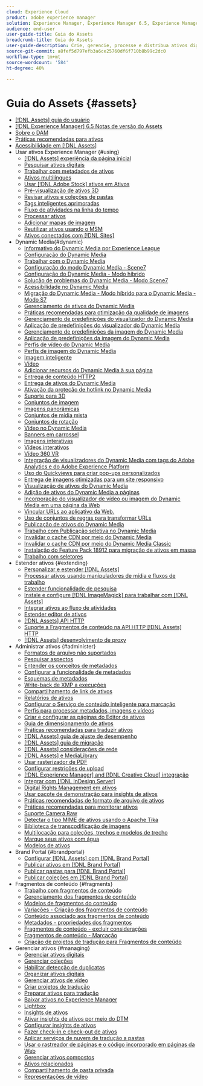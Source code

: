```yaml
---
cloud: Experience Cloud
product: adobe experience manager
solution: Experience Manager, Experience Manager 6.5, Experience Manager Assets
audience: end-user
user-guide-title: Guia do Assets
breadcrumb-title: Guia do Assets
user-guide-description: Crie, gerencie, processe e distribua ativos digitais.
source-git-commit: a8fef5d797efb3a6ce25760df6f710b8b99c2dc0
workflow-type: tm+mt
source-wordcount: '584'
ht-degree: 40%

---
```



# Guia do Assets {#assets}

+ [[!DNL Assets] guia do usuário](home.md)
+ [[!DNL Experience Manager] 6.5 Notas de versão do Assets](https://experienceleague.adobe.com/docs/experience-manager-65/release-notes/assets.html)
+ [Sobre o DAM](assets.md)
+ [Práticas recomendadas para ativos](best-practices-for-assets.md)
+ [Acessibilidade em [!DNL Assets]](accessibility.md)
+ Usar ativos Experience Manager {#using}
   + [[!DNL Assets] experiência da página inicial](assets-home-page.md)
   + [Pesquisar ativos digitais](search-assets.md)
   + [Trabalhar com metadados de ativos](metadata.md)
   + [Ativos multilíngues](multilingual-assets.md)
   + [Usar [!DNL Adobe Stock] ativos em Ativos](aem-assets-adobe-stock.md)
   + [Pré-visualização de ativos 3D](previewing-3d-assets.md)
   + [Revisar ativos e coleções de pastas](bulk-approval.md)
   + [Tags inteligentes aprimoradas](enhanced-smart-tags.md)
   + [Fluxo de atividades na linha do tempo](activity-stream.md)
   + [Processar ativos](assets-workflow.md)
   + [Adicionar mapas de imagem](image-maps.md)
   + [Reutilizar ativos usando o MSM](reuse-assets-using-msm.md)
   + [Ativos conectados com [!DNL Sites]](use-assets-across-connected-assets-instances.md)
+ Dynamic Media{#dynamic}
   + [Informativo do Dynamic Media por Experience League](dynamic-media-newsletter.md)
   + [Configuração do Dynamic Media](administering-dynamic-media.md)
   + [Trabalhar com o Dynamic Media](dynamic-media.md)
   + [Configuração do modo Dynamic Media - Scene7](config-dms7.md)
   + [Configuração do Dynamic Media - Modo híbrido](config-dynamic.md)
   + [Solução de problemas do Dynamic Media - Modo Scene7](troubleshoot-dms7.md)
   + [Acessibilidade no Dynamic Media](accessibility-dm.md)
   + [Migração do Dynamic Media - Modo híbrido para o Dynamic Media - Modo S7](migrate-from-hybrid-to-dms7.md)
   + [Gerenciamento de ativos do Dynamic Media](managing-assets.md)
   + [Práticas recomendadas para otimização da qualidade de imagens](best-practices-for-optimizing-the-quality-of-your-images.md)
   + [Gerenciamento de predefinições do visualizador do Dynamic Media](managing-viewer-presets.md)
   + [Aplicação de predefinições do visualizador do Dynamic Media](viewer-presets.md)
   + [Gerenciamento de predefinições da imagem do Dynamic Media](managing-image-presets.md)
   + [Aplicação de predefinições da imagem do Dynamic Media](image-presets.md)
   + [Perfis de vídeo do Dynamic Media](video-profiles.md)
   + [Perfis de imagem do Dynamic Media](image-profiles.md)
   + [Imagem inteligente](imaging-faq.md)
   + [Vídeo](s7-video.md)
   + [Adicionar recursos do Dynamic Media à sua página](scene7.md)
   + [Entrega de conteúdo HTTP2](http2.md)
   + [Entrega de ativos do Dynamic Media](delivering-dynamic-media-assets.md)
   + [Ativação da proteção de hotlink no Dynamic Media](hotlink-protection.md)
   + [Suporte para 3D](/help/assets/assets-3d.md)
   + [Conjuntos de imagem](image-sets.md)
   + [Imagens panorâmicas](panoramic-images.md)
   + [Conjuntos de mídia mista](mixed-media-sets.md)
   + [Conjuntos de rotação](spin-sets.md)
   + [Vídeo no Dynamic Media](video.md)
   + [Banners em carrossel](carousel-banners.md)
   + [Imagens interativas](interactive-images.md)
   + [Vídeos interativos](interactive-videos.md)
   + [Vídeo 360 VR](/help/assets/360-video.md)
   + [Integração de visualizadores do Dynamic Media com tags do Adobe Analytics e do Adobe Experience Platform](/help/assets/tags.md)
   + [Uso do Quickviews para criar pop-ups personalizados](custom-pop-ups.md)
   + [Entrega de imagens otimizadas para um site responsivo](responsive-site.md)
   + [Visualização de ativos do Dynamic Media](previewing-assets.md)
   + [Adição de ativos do Dynamic Media a páginas](adding-dynamic-media-assets-to-pages.md)
   + [Incorporação do visualizador de vídeo ou imagem do Dynamic Media em uma página da Web](embed-code.md)
   + [Vincular URLs ao aplicativo da Web.](linking-urls-to-yourwebapplication.md)
   + [Uso de conjuntos de regras para transformar URLs](using-rulesets-to-transform-urls.md)
   + [Publicação de ativos do Dynamic Media](publishing-dynamicmedia-assets.md)
   + [Trabalho com Publicação seletiva no Dynamic Media](selective-publishing.md)
   + [Invalidar o cache CDN por meio do Dynamic Media](invalidate-cdn-cache-dynamic-media.md)
   + [Invalidar o cache CDN por meio do Dynamic Media Classic](invalidate-cdn-cache-dm-classic.md)
   + [Instalação do Feature Pack 18912 para migração de ativos em massa](bulk-ingest-migrate.md)
   + [Trabalho com seletores](working-with-selectors.md)
+ Estender ativos {#extending}
   + [Personalizar e estender [!DNL Assets]](extending-assets.md)
   + [Processar ativos usando manipuladores de mídia e fluxos de trabalho](media-handlers.md)
   + [Estender funcionalidade de pesquisa](searchx.md)
   + [Instale e configure [!DNL ImageMagick] para trabalhar com [!DNL Assets]](best-practices-for-imagemagick.md)
   + [Integrar ativos ao fluxo de atividades](extending-activity-stream.md)
   + [Estender editor de ativos](asseteditorx.md)
   + [[!DNL Assets] API HTTP](mac-api-assets.md)
   + [Suporte a Fragmentos de conteúdo na API HTTP  [!DNL Assets] HTTP](assets-api-content-fragments.md)
   + [[!DNL Assets] desenvolvimento de proxy](proxy.md)
+ Administrar ativos {#administer}
   + [Formatos de arquivo não suportados](assets-formats.md)
   + [Pesquisar aspectos](search-facets.md)
   + [Entender os conceitos de metadados](metadata-concepts.md)
   + [Configurar a funcionalidade de metadados](metadata-config.md)
   + [Esquemas de metadados](metadata-schemas.md)
   + [Write-back de XMP a execuções](xmp-writeback.md)
   + [Compartilhamento de link de ativos](link-sharing.md)
   + [Relatórios de ativos](asset-reports.md)
   + [Configurar o Serviço de conteúdo inteligente para marcação](config-smart-tagging.md)
   + [Perfis para processar metadados, imagens e vídeos](processing-profiles.md)
   + [Criar e configurar as páginas do Editor de ativos](assets-finder-editor.md)
   + [Guia de dimensionamento de ativos](assets-sizing-guide.md)
   + [Práticas recomendadas para traduzir ativos](best-practices-for-translating-assets-efficiently.md)
   + [[!DNL Assets] guia de ajuste de desempenho](performance-tuning-guidelines.md)
   + [[!DNL Assets] guia de migração](assets-migration-guide.md)
   + [[!DNL Assets] considerações de rede](assets-network-considerations.md)
   + [[!DNL Assets] e MediaLibrary](medialibrary.md)
   + [Usar rasterizador de PDF](aem-pdf-rasterizer.md)
   + [Configurar restrições de upload](configuring-asset-upload-restrictions.md)
   + [[!DNL Experience Manager] and [!DNL Creative Cloud] integração](aem-cc-integration-best-practices.md)
   + [Integrar com [!DNL InDesign Server]](indesign.md)
   + [Digital Rights Management em ativos](drm.md)
   + [Usar pacote de demonstração para insights de ativos](use-demo-package-for-asset-insights.md)
   + [Práticas recomendadas de formato de arquivo de ativos](assets-file-format-best-practices.md)
   + [Práticas recomendadas para monitorar ativos](assets-monitoring-best-practices.md)
   + [Suporte Camera Raw](camera-raw.md)
   + [Detectar o tipo MIME de ativos usando o Apache Tika](detect-asset-mime-type-with-tika.md)
   + [Biblioteca de transcodificação de imagens](imaging-transcoding-library.md)
   + [Multilocação para coleções, trechos e modelos de trecho](multi-tenancy.md)
   + [Marque seus ativos com água](watermarking.md)
   + [Modelos de ativos](asset-templates.md)
+ Brand Portal {#brandportal}
   + [Configurar [!DNL Assets] com [!DNL Brand Portal]](configure-aem-assets-with-brand-portal.md)
   + [Publicar ativos em [!DNL Brand Portal]](brand-portal-publish-assets.md)
   + [Publicar pastas para [!DNL Brand Portal]](brand-portal-publish-folder.md)
   + [Publicar coleções em [!DNL Brand Portal]](brand-portal-publish-collection.md)
+ Fragmentos de conteúdo {#fragments}
   + [Trabalho com fragmentos de conteúdo](content-fragments/content-fragments.md)
   + [Gerenciamento dos fragmentos de conteúdo](content-fragments/content-fragments-managing.md)
   + [Modelos de fragmentos do conteúdo](content-fragments/content-fragments-models.md)
   + [Variações - Criação dos fragmentos de conteúdo](content-fragments/content-fragments-variations.md)
   + [Conteúdo associado aos fragmentos de conteúdo](content-fragments/content-fragments-assoc-content.md)
   + [Metadados - propriedades dos fragmentos](content-fragments/content-fragments-metadata.md)
   + [Fragmentos de conteúdo - excluir considerações](content-fragments/content-fragments-delete.md)
   + [Fragmentos de conteúdo - Marcação](content-fragments/content-fragments-markdown.md)
   + [Criação de projetos de tradução para Fragmentos de conteúdo](creating-translation-projects-for-content-fragments.md)
+ Gerenciar ativos {#managing}
   + [Gerenciar ativos digitais](manage-assets.md)
   + [Gerenciar coleções](manage-collections.md)
   + [Habilitar detecção de duplicatas](duplicate-detection.md)
   + [Organizar ativos digitais](organize-assets.md)
   + [Gerenciar ativos de vídeo](managing-video-assets.md)
   + [Criar projetos de tradução](translation-projects.md)
   + [Preparar ativos para tradução](preparing-assets-for-translation.md)
   + [Baixar ativos no Experience Manager](download-assets-from-aem.md)
   + [Lightbox](light-box.md)
   + [Insights de ativos](asset-insights.md)
   + [Ativar insights de ativos por meio do DTM](use-dtm-for-asset-insights.md)
   + [Configurar insights de ativos](configure-asset-insights.md)
   + [Fazer check-in e check-out de ativos](check-out-and-submit-assets.md)
   + [Aplicar serviços de nuvem de tradução a pastas](transition-cloud-services.md)
   + [Usar o rastreador de páginas e o código incorporado em páginas da Web](use-page-tracker.md)
   + [Gerenciar ativos compostos](managing-linked-subassets.md)
   + [Ativos relacionados](related-assets.md)
   + [Compartilhamento de pasta privada](private-folder.md)
   + [Representações de vídeo](video-renditions.md)
